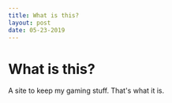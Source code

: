```yaml
---
title: What is this?
layout: post
date: 05-23-2019
---
```

# What is this?
A site to keep my gaming stuff. That's what it is.
